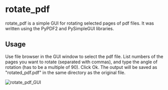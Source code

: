# rotate_pdf

rotate_pdf is a simple GUI for rotating selected pages of pdf files. It was written using the PyPDF2 and PySimpleGUI libraries. 

## Usage 

Use file browser in the GUI window to select the pdf file. List numbers of the pages you want to rotate (separated with commas), and type the angle of rotation (has to be a multiple of 90). Click Ok. The output will be saved as "rotated_pdf.pdf" in the same directory as the original file. 

![rotate_pdf_GUI](https://github.com/juliam98/rotate_pdf/assets/93785710/07550b62-fbec-4679-bf85-8bfa7ec4f5b2)

